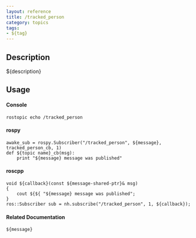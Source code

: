 ```yaml
---
layout: reference
title: /tracked_person
category: topics
tags: 
- ${tag}
---
```


## Description
${description}

## Usage
#### Console
```
rostopic echo /tracked_person
```

#### rospy
```
awake_sub = rospy.Subscriber("/tracked_person", ${message}, tracked_person_cb, 1)
def ${topic name}_cb(msg):
    print "${message} message was published"
```

#### roscpp
```
void ${callback}(const ${message-shared-ptr}& msg)
{
    cout ${${ "${message} message was published";
}
ros::Subscriber sub = nh.subscribe("/tracked_person", 1, ${callback});
```

#### Related Documentation
``${message}``  
